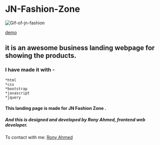 # JN-Fashion-Zone
   ![Gif-of-jn-fashion](https://media.giphy.com/media/Qbq2d3dbdbyCVsxiZT/giphy.gif)
 
[demo](https://jn-fashion-zone.netlify.app/)

## it is an awesome business landing webpage for showing the products.

### I have made it with -
    *html
    *css
    *bootstrap
    *javascript
    *jquery
   
#### This landing page is made for **JN Fashion Zone** . 
##### And this is designed and developed by **Rony Ahmed**, frontend web developer.
To contact with me: [Rony Ahmed](mailto:moshiourrahmanrony@gmail.com?subject=[Web%20Project]%20Make%20Me%20A%20Website)
